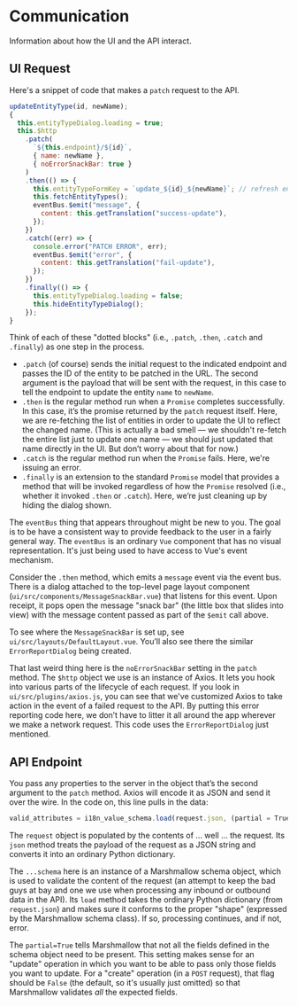 # Communication

Information about how the UI and the API interact.

## UI Request

Here's a snippet of code that makes a `patch` request to the API.

```js
updateEntityType(id, newName);
{
  this.entityTypeDialog.loading = true;
  this.$http
    .patch(
      `${this.endpoint}/${id}`,
      { name: newName },
      { noErrorSnackBar: true }
    )
    .then(() => {
      this.entityTypeFormKey = `update_${id}_${newName}`; // refresh entity-type-form
      this.fetchEntityTypes();
      eventBus.$emit("message", {
        content: this.getTranslation("success-update"),
      });
    })
    .catch((err) => {
      console.error("PATCH ERROR", err);
      eventBus.$emit("error", {
        content: this.getTranslation("fail-update"),
      });
    })
    .finally(() => {
      this.entityTypeDialog.loading = false;
      this.hideEntityTypeDialog();
    });
}
```

Think of each of these "dotted blocks"
(i.e., `.patch`, `.then`, `.catch` and `.finally`) as one step in the process.

- `.patch` (of course) sends the initial request to the indicated endpoint
  and passes the ID of the entity to be patched in the URL.
  The second argument is the payload that will be sent with the request,
  in this case to tell the endpoint to update the entity `name` to `newName`.
- `.then` is the regular method run when a `Promise` completes successfully.
  In this case, it’s the promise returned by the `patch` request itself.
  Here, we are re-fetching the list of entities in order to update the UI
  to reflect the changed name.
  (This is actually a bad smell — we shouldn't re-fetch the entire list
  just to update one name — we should just updated that name directly in the UI.
  But don’t worry about that for now.)
- `.catch` is the regular method run when the `Promise` fails.
  Here, we're issuing an error.
- `.finally` is an extension to the standard `Promise` model
  that provides a method that will be invoked
  regardless of how the `Promise` resolved
  (i.e., whether it invoked `.then` or `.catch`).
  Here, we’re just cleaning up by hiding the dialog shown.

The `eventBus` thing that appears throughout might be new to you.
The goal is to be have a consistent way to provide feedback to the user
in a fairly general way. The `eventBus` is an ordinary `Vue` component
that has no visual representation.
It's just being used to have access to Vue's event mechanism.

Consider the `.then` method,
which emits a `message` event via the event bus.
There is a dialog attached to the top-level page layout component
(`ui/src/components/MessageSnackBar.vue`)
that listens for this event.
Upon receipt, it pops open the message "snack bar"
(the little box that slides into view)
with the message content passed as part of the `$emit` call above.

To see where the `MessageSnackBar` is set up,
see `ui/src/layouts/DefaultLayout.vue`.
You’ll also see there the similar `ErrorReportDialog` being created.

That last weird thing here is the `noErrorSnackBar` setting in the `patch` method.
The `$http` object we use is an instance of Axios.
It lets you hook into various parts of the lifecycle of each request.
If you look in `ui/src/plugins/axios.js`,
you can see that we've customized Axios to take action
in the event of a failed request to the API.
By putting this error reporting code here,
we don’t have to litter it all around the app
wherever we make a network request.
This code uses the `ErrorReportDialog` just mentioned.

## API Endpoint

You pass any properties to the server
in the object that’s the second argument to the `patch` method.
Axios will encode it as JSON and send it over the wire.
In the code on, this line pulls in the data:

```js
valid_attributes = i18n_value_schema.load(request.json, (partial = True));
```

The `request` object is populated by the contents of ... well ... the request.
Its `json` method treats the payload of the request as a JSON string
and converts it into an ordinary Python dictionary.

The `...schema` here is an instance of a Marshmallow schema object,
which is used to validate the content of the request
(an attempt to keep the bad guys at bay
and one we use when processing any inbound or outbound data in the API).
Its `load` method takes the ordinary Python dictionary (from `request.json`)
and makes sure it conforms to the proper "shape"
(expressed by the Marshmallow schema class).
If so, processing continues, and if not, error.

The `partial=True` tells Marshmallow that not all the fields
defined in the schema object need to be present.
This setting makes sense for an "update" operation
in which you want to be able to pass only those fields you want to update.
For a "create" operation (in a `POST` request),
that flag should be `False` (the default, so it's usually just omitted)
so that Marshmallow validates _all_ the expected fields.

